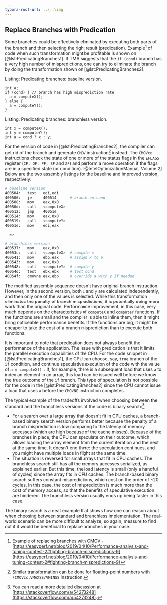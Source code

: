 ```yaml
---
typora-root-url: ..\..\img
---
```


## Replace Branches with Predication

Some branches could be effectively eliminated by executing both parts of the branch and then selecting the right result (predication). Example[^1] of code when such transformation might be profitable is shown on [@lst:PredicatingBranches1]. If TMA suggests that the `if (cond)` branch has a very high number of mispredictions, one can try to eliminate the branch by doing the transformation shown on [@lst:PredicatingBranches2].

Listing: Predicating branches: baseline version.

~~~~ {#lst:PredicatingBranches1 .cpp}
int a;
if (cond) { // branch has high misprediction rate
  a = computeX();
} else {
  a = computeY();
}
~~~~~~~~~~~~~~~~~~~~~~~~~~~~~~~~~~~~~~~~~~~~~~~~~

Listing: Predicating branches: branchless version.

~~~~ {#lst:PredicatingBranches2 .cpp}
int x = computeX();
int y = computeY();
int a = cond ? x : y;
~~~~~~~~~~~~~~~~~~~~~~~~~~~~~~~~~~~~~~~~~~~~~~~~~

For the version of code in [@lst:PredicatingBranches2], the compiler can get rid of the branch and generate `CMOV` instruction[^2] instead. The `CMOVcc` instructions check the state of one or more of the status flags in the `EFLAGS` register (`CF, OF, PF, SF` and `ZF`) and perform a move operation if the flags are in a specified state (or condition). [@IntelOptimizationManual, Volume 2] Below are the two assembly listings for the baseline and improved version, respectively:

```bash
# baseline version
400504:   test   edi,edi 
400506:   je     400514      # branch on cond
400508:   mov    eax,0x0
40050d:   call   <computeX>
400512:   jmp    40051e
400514:   mov    eax,0x0
400519:   call   <computeY>
40051e:   mov    edi,eax

  =>

# branchless version
400537:   mov    eax,0x0
40053c:   call   <computeX>  # compute x
400541:   mov    ebp,eax     # assign x to a
400543:   mov    eax,0x0
400548:   call   <computeY>  # compute y
40054d:   test   ebx,ebx     # test cond
40054f:   cmovne eax,ebp     # override a with y if needed
```

The modified assembly sequence doesn't have original branch instruction. However, in the second version, both `x` and `y` are calculated independently, and then only one of the values is selected. While this transformation eliminates the penalty of branch mispredictions, it is potentially doing more work than the original code. Performance improvement, in this case, very much depends on the characteristics of `computeX` and `computeY` functions. If the functions are small and the compiler is able to inline them, then it might bring noticeable performance benefits. If the functions are big, it might be cheaper to take the cost of a branch misprediction than to execute both functions. 

It is important to note that predication does not always benefit the performance of the application. The issue with predication is that it limits the parallel execution capabilities of the CPU. For the code snippet in [@lst:PredicatingBranches1], the CPU can choose, say, `true` branch of the `if` condition, and continue speculative execution of the code with the value of `a = computeX() `. If, for example, there is a subsequent load that uses `a` to index an element in an array, this load can be issued well before we know the true outcome of the `if` branch. This type of speculation is not possible for the code in the [@lst:PredicatingBranches2] since the CPU cannot issue a load that uses `a` before the `CMOVNE` instruction completes.

The typical example of the tradeoffs involved when choosing between the standard and the branchless versions of the code is binary search:[^3]

* For a search over a large array that doesn't fit in CPU caches, a branch-based binary search version performs better because the penalty of a branch misprediction is low comparing to the latency of memory accesses (which are high because of the cache misses). Because of the branches in place, the CPU can speculate on their outcome, which allows loading the array element from the current iteration and the next at the same time. It doesn't end there: the speculation continues, and you might have multiple loads in flight at the same time.
* The situation is reversed for small arrays that fit in CPU caches. The branchless search still has all the memory accesses serialized, as explained earlier. But this time, the load latency is small (only a handful of cycles) since the array fits in CPU caches. The branch-based binary search suffers constant mispredictions, which cost on the order of ~20 cycles. In this case, the cost of misprediction is much more than the cost of memory access, so that the benefits of speculative execution are hindered. The branchless version usually ends up being faster in this case.

The binary search is a neat example that shows how one can reason about when choosing between standard and branchless implementation. The real-world scenario can be more difficult to analyze, so again, measure to find out if it would be beneficial to replace branches in your case.

[^1]: Example of replacing branches with CMOV - [https://easyperf.net/blog/2019/04/10/Performance-analysis-and-tuning-contest-2#fighting-branch-mispredictions-9](https://easyperf.net/blog/2019/04/10/Performance-analysis-and-tuning-contest-2#fighting-branch-mispredictions-9)
[^2]: Similar transformation can be done for floating-point numbers with `FCMOVcc,VMAXSS/VMINSS` instruction.
[^3]: You can read a more detailed discussion at [https://stackoverflow.com/a/54273248](https://stackoverflow.com/a/54273248).
